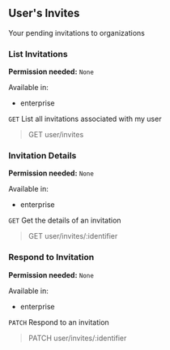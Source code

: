 ## User's Invites

Your pending invitations to organizations

### List Invitations

**Permission needed:** `None`

Available in:

* enterprise

`GET` List all invitations associated with my user

> GET user/invites


### Invitation Details

**Permission needed:** `None`

Available in:

* enterprise

`GET` Get the details of an invitation

> GET user/invites/:identifier


### Respond to Invitation

**Permission needed:** `None`

Available in:

* enterprise

`PATCH` Respond to an invitation

> PATCH user/invites/:identifier

